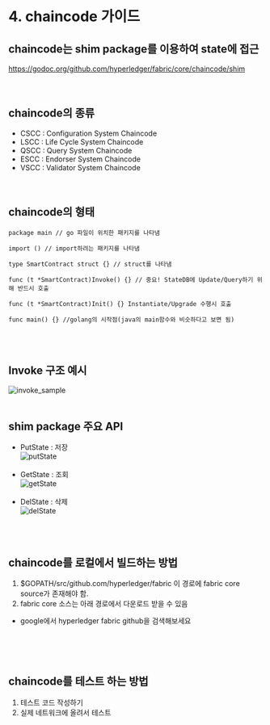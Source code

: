 # 4. **chaincode 가이드**

## **chaincode는 shim package를 이용하여 state에 접근**
https://godoc.org/github.com/hyperledger/fabric/core/chaincode/shim
<br><br><br>

## **chaincode의 종류**
- CSCC : Configuration System Chaincode<br>
- LSCC : Life Cycle System Chaincode<br>
- QSCC : Query System Chaincode<br> 
- ESCC : Endorser System Chaincode <br>
- VSCC : Validator System Chaincode<br>
<br><br>


## **chaincode의 형태**
```
package main // go 파일이 위치한 패키지를 나타냄

import () // import하려는 패키지를 나타냄

type SmartContract struct {} // struct를 나타냄

func (t *SmartContract)Invoke() {} // 중요! StateDB에 Update/Query하기 위해 반드시 호출

func (t *SmartContract)Init() {} Instantiate/Upgrade 수행시 호출

func main() {} //golang의 시작점(java의 main함수와 비슷하다고 보면 됨)
```
<br><br>

## **Invoke 구조 예시**
![invoke_sample](./image/invoke_sample.png)
<br><br>

## **shim package 주요 API**
- PutState : 저장<br>
![putState](./image/putState.png)
<br><br>
- GetState : 조회<br>
![getState](./image/getState.png)
<br><br>
- DelState : 삭제<br>
![delState](./image/delState.png)



<br><br>
## **chaincode를 로컬에서 빌드하는 방법**
1. $GOPATH/src/github.com/hyperledger/fabric 이 경로에 fabric core source가 존재해야 함.
2. fabric core 소스는 아래 경로에서 다운로드 받을 수 있음
 - google에서 hyperledger fabric github을 검색해보세요

 <br><br><br>



## **chaincode를 테스트 하는 방법**

1. 테스트 코드 작성하기
2. 실제 네트워크에 올려서 테스트

